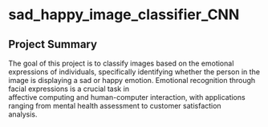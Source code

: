 # sad_happy_image_classifier_CNN
 
## Project Summary
  The goal of this project is to classify images based on the emotional expressions of individuals, specifically identifying whether the    person in the image is displaying a sad or happy emotion. Emotional recognition through facial expressions is a crucial task in      
  affective computing and human-computer interaction, with applications ranging from mental health assessment to customer satisfaction   
  analysis.
